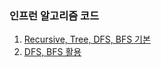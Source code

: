 
### 인프런 알고리즘 코드

1. [Recursive, Tree, DFS, BFS 기본](https://github.com/dailyzett/java-algorithm/tree/master/src/inflearn/unit7)
2. [DFS, BFS 활용](https://github.com/dailyzett/java-algorithm/tree/master/src/inflearn/unit8)


